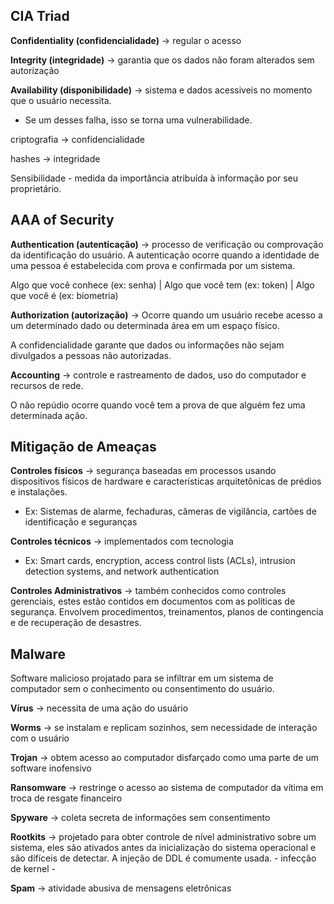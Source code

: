 
## CIA Triad

**Confidentiality (confidencialidade)** -> regular o acesso

**Integrity (integridade)** -> garantia que os dados não foram alterados sem autorização

**Availability (disponibilidade)** -> sistema e dados acessiveis no momento que o usuário necessita.

- Se um desses falha, isso se torna uma vulnerabilidade.

criptografia -> confidencialidade

hashes -> integridade

Sensibilidade - medida da importância atribuída à informação por seu proprietário.



## AAA of Security

**Authentication (autenticação)** -> processo de verificação ou comprovação da identificação do usuário. A autenticação ocorre quando a identidade de uma pessoa é estabelecida com prova e confirmada por um sistema.

Algo que você conhece (ex: senha) | Algo que você tem (ex: token) | Algo que você é (ex: biometria)

**Authorization (autorização)** -> Ocorre quando um usuário recebe acesso a um determinado dado ou determinada área em um espaço físico. 

A confidencialidade garante que dados ou informações não sejam divulgados a pessoas não autorizadas.

**Accounting** -> controle e rastreamento de dados, uso do computador e recursos de rede.

O não repúdio ocorre quando você tem a prova de que alguém fez uma determinada ação.


## Mitigação de Ameaças

**Controles físicos** -> segurança baseadas em processos usando dispositivos físicos de hardware e características arquitetônicas de prédios e instalações.
- Ex: Sistemas de alarme, fechaduras, câmeras de vigilância, cartões de identificação e
seguranças

**Controles técnicos** -> implementados com tecnologia
- Ex: Smart cards, encryption, access control lists (ACLs), intrusion detection systems, and network authentication

**Controles Administrativos** -> também conhecidos como controles gerenciais, estes estão contidos em documentos com as políticas de segurança. Envolvem procedimentos, treinamentos, planos de contingencia e de recuperação de desastres.


## Malware

Software malicioso projatado para se infiltrar em um sistema de computador sem o conhecimento ou consentimento do usuário.

**Vírus** -> necessita de uma ação do usuário

**Worms** -> se instalam e replicam sozinhos, sem necessidade de interação com o usuário

**Trojan** -> obtem acesso ao computador disfarçado como uma parte de um software inofensivo

**Ransomware** -> restringe o acesso ao sistema de computador da vítima em troca de resgate financeiro

**Spyware** -> coleta secreta de informações sem consentimento

**Rootkits** -> projetado para obter controle de nível administrativo sobre um sistema, eles são ativados antes da inicialização do sistema operacional e são difíceis de detectar. A injeção de DDL é comumente usada. - infecção de kernel -

**Spam** -> atividade abusiva de mensagens eletrônicas


